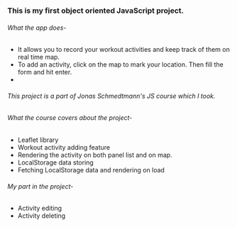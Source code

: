 ### This is my first object oriented JavaScript project.

###### What the app does-

- It allows you to record your workout activities and keep track of them on real time map.
- To add an activity, click on the map to mark your location. Then fill the form and hit enter.
-

###### This project is a part of Jonas Schmedtmann's JS course which I took.

###### What the course covers about the project-

- Leaflet library
- Workout activity adding feature
- Rendering the activity on both panel list and on map.
- LocalStorage data storing
- Fetching LocalStorage data and rendering on load

###### My part in the project-

- Activity editing
- Activity deleting
